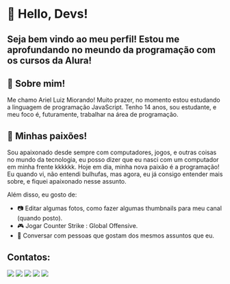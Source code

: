 # 👋 Hello, Devs!
## Seja bem vindo ao meu perfil! Estou me aprofundando no meundo da programação com os cursos da Alura!




## 👦 Sobre mim!

Me chamo Ariel Luiz Miorando! Muito prazer, no momento estou estudando a linguagem de programação JavaScript.
Tenho 14 anos, sou estudante, e meu foco é, futuramente, trabalhar na área de programação.
 
## 💜 Minhas paixões!

Sou apaixonado desde sempre com computadores, jogos, e outras coisas no mundo da tecnologia, eu posso dizer que eu nasci com um computador em minha frente kkkkkk.
Hoje em dia, minha nova paixão é a programação! Eu quando vi, não entendi bulhufas, mas agora, eu já consigo entender mais sobre, e fiquei apaixonado nesse assunto.

Além disso, eu gosto de:

- 📷 Editar algumas fotos, como fazer algumas thumbnails para meu canal (quando posto).
- 🎮 Jogar Counter Strike : Global Offensive.
- 💬 Conversar com pessoas que gostam dos mesmos assuntos que eu.



## Contatos:

<div>
<a href="[https://www.youtube.com/seu-canal-youtube-aqui](https://www.youtube.com/channel/UCjz4lbV_q55lrTiMmRUVPow)" target="_blank"><img src="https://img.shields.io/badge/YouTube-FF0000?style=for-the-badge&logo=youtube&logoColor=white" target="_blank"></a>
<a href="https://instagram.com/seu-usuário-instagram-aqui" target="_blank"><img src="https://img.shields.io/badge/-Instagram-%23E4405F?style=for-the-badge&logo=instagram&logoColor=white" target="_blank"></a>
<a href="https://www.twitch.tv/seu-usuário-aqui" target="_blank"><img src="https://img.shields.io/badge/Twitch-9146FF?style=for-the-badge&logo=twitch&logoColor=white" target="_blank"></a>
<a href = "mailto:contato@seu-usuário-aqui"><img src="https://img.shields.io/badge/Gmail-D14836?style=for-the-badge&logo=gmail&logoColor=white" target="_blank"></a>
<a href="https://www.linkedin.com/in/seu-usuário-linkedln-aqui" target="_blank"><img src="https://img.shields.io/badge/-LinkedIn-%230077B5?style=for-the-badge&logo=linkedin&logoColor=white" target="_blank"></a>   
</div>

